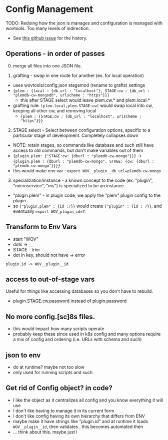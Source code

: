 # Config Management

TODO: 
Redoing how the json is manages and configuration is managed with wovtools. Too many levels of indirection.

- See [this github issue](https://github.com/woveon/wovtools/issues/24) for the history.

## Operations - in order of passes

0. merge all files into one JSON file.

1. grafting - swap in one route for another (ex. for local operation)
  - uses wovtools/config.json stagemod (rename to grafts) settings
  - `{plem : {local : {db_url : "localhost"}, STAGE:cw : {db_url : "plemdb-cw-mongodb", urlscheme : "https"}}}`
    - this after STAGE select would leave plem.cw.\* and plem.local.\*
  - grafting rule: `[plem.local,plem.STAGE:cw]` would swap local into cw, keeping all other cw, and removing local
    - `{plem : {STAGE:cw : {db_url : "localhost", urlscheme : "https"}}}`


2. STAGE select - Select between configuration options, specific to a particular stage of development. Completely collapses down
  - NOTE: retain stages, so commands like database and such still have access to old commands, but don't make variables out of them
  - `{plugin.plem: {"STAGE:cw: {dburl : "plemdb-cw-mongo"}}}` -> `{plugin.plem : {dburl : "plemdb-cw-mongo", STAGE: {cw: {dburl : "plemdb-cw-mongo"}}}}`
  - this would make env var : `export WOV__plugin__db_url=plemdb-cw-mongo`


3. specialization/instance - a known concept to the code (ex. "plugin", "microservice", "ms") is specialized to be an instance.
  - "plugin.plem" - in plugin code, we apply the "plem" plugin config to the plugin.
  - so `{"plugin.plem" : {id :7}}` would create `{"plugin" : {id : 7}}`, and eventually `export WOV_plugin_id=7`.


## Transform to Env Vars

- start "WOV"
- dots -> `__`
- STAGE - trim
- dot in key, should not have -> error

```
plugin.id -> WOV__plugin__id

```

## access to out-of-stage vars

Useful for things like accessing databases so you don't have to rebuild.

- plugin.STAGE.cw.password instead of plugin.password


## No more config.[sc]8s files. 
- this would impact how many scripts operate
- probably keep these since used in k8s config and many options require a mix of config and ordering (i.e. URLs with schema and such)

## json to env
- do at runtime? maybe not too slow
- only used for running scripts and such


## Get rid of Config object? in code?
- I like the object as it centralizes all config and you know everything it will use
- I don't like having to manage it in its current form
- I don't like config having its own hierarchy that differs from ENV
- maybe make it have strings like "plugin.id" and at runtime it loads `WOV__plugin__id`, then validates . this becomes automated then
- ... think about this. maybe just l

